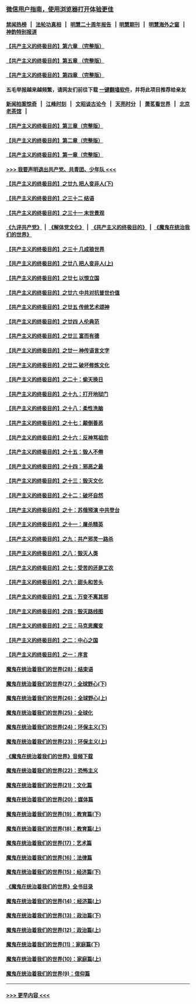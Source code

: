 ### [微信用户指南，使用浏览器打开体验更佳](https://github.com/gfw-breaker/banned-news1/blob/master/indexes/wechat-guide.md?t=0)
#### [禁闻热榜](热点新闻.md?t=0)  &nbsp;&nbsp;|&nbsp;&nbsp; [法轮功真相](https://github.com/gfw-breaker/truth/blob/master/README.md?t=0) &nbsp;&nbsp;|&nbsp;&nbsp; [明慧二十周年报告](https://github.com/gfw-breaker/mh-reports/blob/master/README.md?t=0) &nbsp;&nbsp;|&nbsp;&nbsp;[明慧期刊](https://github.com/gfw-breaker/mh-qikan) &nbsp;&nbsp;|&nbsp;&nbsp; [明慧海外之窗](https://github.com/gfw-breaker/mh-news/blob/master/README.md?t=0) &nbsp;&nbsp;|&nbsp;&nbsp; [神韵特别报道](https://github.com/gfw-breaker/mh-news/blob/master/shenyun.md?t=0)
#### [【共产主义的终极目的】第六章 （完整版）](../pages/nsc422/n11428913.md?t=02161111) 
#### [【共产主义的终极目的】第五章 （完整版）](../pages/nsc422/n11428912.md?t=02161111) 
#### [【共产主义的终极目的】第四章 （完整版）](../pages/nsc422/n11428907.md?t=02161111) 
#### 五毛举报越来越频繁，请网友们前往下载 [一键翻墙软件](https://github.com/gfw-breaker/ssr-accounts)，并将此项目推荐给亲友
#### [新闻拍案惊奇](https://github.com/gfw-breaker/banned-news1/blob/master/pages/link4.md) &nbsp;&nbsp;|&nbsp;&nbsp; [江峰时刻](https://github.com/gfw-breaker/banned-news1/blob/master/pages/link4.md) &nbsp;&nbsp;|&nbsp;&nbsp; [文昭谈古论今](https://github.com/gfw-breaker/banned-news1/blob/master/pages/link4.md) &nbsp;&nbsp;|&nbsp;&nbsp; [天亮时分](https://github.com/gfw-breaker/banned-news1/blob/master/pages/link4.md) &nbsp;&nbsp;|&nbsp;&nbsp; [萧茗看世界](https://github.com/gfw-breaker/banned-news1/blob/master/pages/link4.md) &nbsp;&nbsp;|&nbsp;&nbsp; [北京老茶馆](https://github.com/gfw-breaker/banned-news1/blob/master/pages/link4.md) &nbsp;&nbsp;|&nbsp;&nbsp; 
#### [【共产主义的终极目的】第三章（完整版）](../pages/nsc422/n11428848.md?t=02161111) 
#### [【共产主义的终极目的】第二章（完整版）](../pages/nsc422/n11428831.md?t=02161111) 
#### [【共产主义的终极目的】第一章（完整版）](../pages/nsc422/n11417651.md?t=02161111) 
#### [>>> 我要声明退出共产党、共青团、少年队 <<<](https://github.com/begood0513/goodnews/blob/master/quit/letter.md) 
#### [【共产主义的终极目的】之廿九 把人变非人(下)](../pages/nsc422/n11344140.md?t=02161111) 
#### [【共产主义的终极目的】之三十二 结语](../pages/nsc422/n11360535.md?t=02161111) 
#### [【共产主义的终极目的】之三十一 末世景观](../pages/nsc422/n11351129.md?t=02161111) 
#### [《九评共产党》](https://github.com/begood0513/9ping.md/blob/master/README.md) &nbsp;|&nbsp; [《解体党文化》](../../../../jtdwh.md/blob/master/README.md)  &nbsp;|&nbsp; [《共产主义的终极目的》](../../../../gczydzjmd.md/blob/master/README.md) &nbsp;|&nbsp; [《魔鬼在统治我们的世界》](../../../../mgztzwmdsj.md/blob/master/README.md) 
#### [【共产主义的终极目的】之三十 几成狼世界](../pages/nsc422/n11348280.md?t=02161111) 
#### [【共产主义的终极目的】之廿八 把人变非人(上)](../pages/nsc422/n11340492.md?t=02161111) 
#### [【共产主义的终极目的】之廿七 以恨立国](../pages/nsc422/n11336944.md?t=02161111) 
#### [【共产主义的终极目的】之廿六 中共对抗普世价值](../pages/nsc422/n11324785.md?t=02161111) 
#### [【共产主义的终极目的】之廿五 传统艺术颂神](../pages/nsc422/n11296396.md?t=02161111) 
#### [【共产主义的终极目的】之廿四 人伦典范](../pages/nsc422/n11296397.md?t=02161111) 
#### [【共产主义的终极目的】之廿三 富而有德](../pages/nsc422/n11283598.md?t=02161111) 
#### [【共产主义的终极目的】之廿一 神传语言文字](../pages/nsc422/n11263265.md?t=02161111) 
#### [【共产主义的终极目的】之廿二 破坏修炼文化](../pages/nsc422/n11245728.md?t=02161111) 
#### [【共产主义的终极目的】之二十：偷天换日](../pages/nsc422/n11238846.md?t=02161111) 
#### [【共产主义的终极目的】之十九：打开地狱门](../pages/nsc422/n11206376.md?t=02161111) 
#### [【共产主义的终极目的】之十八：柔性洗脑](../pages/nsc422/n11199994.md?t=02161111) 
#### [【共产主义的终极目的】之十七：颠倒善恶](../pages/nsc422/n11179782.md?t=02161111) 
#### [【共产主义的终极目的】之十六：反神骂祖宗](../pages/nsc422/n11166798.md?t=02161111) 
#### [【共产主义的终极目的】之十五：毁人不倦](../pages/nsc422/n11166792.md?t=02161111) 
#### [【共产主义的终极目的】之十四：邪恶之最](../pages/nsc422/n11150249.md?t=02161111) 
#### [【共产主义的终极目的】之十三：毁灭文化](../pages/nsc422/n11135227.md?t=02161111) 
#### [【共产主义的终极目的】之十二：破坏自然](../pages/nsc422/n11135214.md?t=02161111) 
#### [【共产主义的终极目的】之十：苏俄预演 中共登台](../pages/nsc422/n11118424.md?t=02161111) 
#### [【共产主义的终极目的】之十一：屠杀精英](../pages/nsc422/n11118442.md?t=02161111) 
#### [【共产主义的终极目的】之九：共产邪灵一路杀](../pages/nsc422/n11114139.md?t=02161111) 
#### [【共产主义的终极目的】之八：毁灭人类](../pages/nsc422/n11108503.md?t=02161111) 
#### [【共产主义的终极目的】之七：受苦的还是工农](../pages/nsc422/n11101809.md?t=02161111) 
#### [【共产主义的终极目的】之六：甜头和苦头](../pages/nsc422/n11096971.md?t=02161111) 
#### [【共产主义的终极目的】之五：万变不离其邪](../pages/nsc422/n11091285.md?t=02161111) 
#### [【共产主义的终极目的】之四：毁灭路线图](../pages/nsc422/n11086284.md?t=02161111) 
#### [【共产主义的终极目的】之三：马克思魔变](../pages/nsc422/n11061941.md?t=02161111) 
#### [【共产主义的终极目的】之二：中心之国](../pages/nsc422/n11047728.md?t=02161111) 
#### [【共产主义的终极目的】之一：序言](../pages/nsc422/n11086077.md?t=02161111) 
#### [魔鬼在统治着我们的世界(28)：结束语](../pages/nsc422/n10936246.md?t=02161111) 
#### [魔鬼在统治着我们的世界(27)：全球野心(下)](../pages/nsc422/n10928319.md?t=02161111) 
#### [魔鬼在统治着我们的世界(26)：全球野心(上)](../pages/nsc422/n10900318.md?t=02161111) 
#### [魔鬼在统治着我们的世界(25)：全球化](../pages/nsc422/n10788205.md?t=02161111) 
#### [魔鬼在统治着我们的世界(24)：环保主义(下)](../pages/nsc422/n10695307.md?t=02161111) 
#### [魔鬼在统治着我们的世界(23)：环保主义(上)](../pages/nsc422/n10688613.md?t=02161111) 
#### [《魔鬼在统治着我们的世界》音频下载](../pages/nsc422/n10635553.md?t=02161111) 
#### [魔鬼在统治着我们的世界(22)：恐怖主义](../pages/nsc422/n10614727.md?t=02161111) 
#### [魔鬼在统治着我们的世界(21)：文化篇](../pages/nsc422/n10597706.md?t=02161111) 
#### [魔鬼在统治着我们的世界(20)：媒体篇](../pages/nsc422/n10586579.md?t=02161111) 
#### [魔鬼在统治着我们的世界(19)：教育篇(下)](../pages/nsc422/n10564808.md?t=02161111) 
#### [魔鬼在统治着我们的世界(18)：教育篇(上)](../pages/nsc422/n10526970.md?t=02161111) 
#### [魔鬼在统治着我们的世界(17)：艺术篇](../pages/nsc422/n10499093.md?t=02161111) 
#### [魔鬼在统治着我们的世界(16)：法律篇](../pages/nsc422/n10485969.md?t=02161111) 
#### [魔鬼在统治着我们的世界(15)：经济篇(下)](../pages/nsc422/n10469975.md?t=02161111) 
#### [《魔鬼在统治着我们的世界》全书目录](../pages/nsc422/n10464261.md?t=02161111) 
#### [魔鬼在统治着我们的世界(14)：经济篇(上)](../pages/nsc422/n10457370.md?t=02161111) 
#### [魔鬼在统治着我们的世界(13)：政治篇(下)](../pages/nsc422/n10448270.md?t=02161111) 
#### [魔鬼在统治着我们的世界(12)：政治篇(上)](../pages/nsc422/n10444576.md?t=02161111) 
#### [魔鬼在统治着我们的世界(11)：家庭篇(下)](../pages/nsc422/n10440961.md?t=02161111) 
#### [魔鬼在统治着我们的世界(10)：家庭篇(上)](../pages/nsc422/n10435448.md?t=02161111) 
#### [魔鬼在统治着我们的世界(9)：信仰篇](../pages/nsc422/n10432159.md?t=02161111) 

----
#### [ >>> 更早内容 <<< ](../indexes/nsc422-earlier.md)
